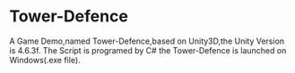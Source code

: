 # Tower-Defence
A Game Demo,named Tower-Defence,based on Unity3D,the Unity Version is 4.6.3f. The Script is programed by C# the Tower-Defence is launched on Windows(.exe file).
